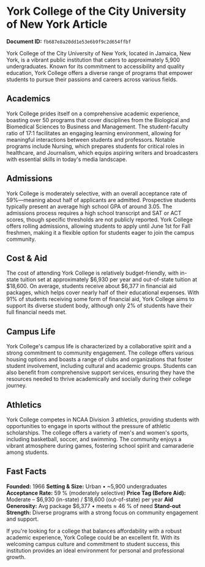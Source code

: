 # York College of the City University of New York Article

**Document ID:** `fb687e8a20dd1e53e6b9f9c2d654ffbf`

York College of the City University of New York, located in Jamaica, New York, is a vibrant public institution that caters to approximately 5,900 undergraduates. Known for its commitment to accessibility and quality education, York College offers a diverse range of programs that empower students to pursue their passions and careers across various fields.

## Academics
York College prides itself on a comprehensive academic experience, boasting over 50 programs that cover disciplines from the Biological and Biomedical Sciences to Business and Management. The student-faculty ratio of 17:1 facilitates an engaging learning environment, allowing for meaningful interactions between students and professors. Notable programs include Nursing, which prepares students for critical roles in healthcare, and Journalism, which equips aspiring writers and broadcasters with essential skills in today's media landscape.

## Admissions
York College is moderately selective, with an overall acceptance rate of 59%—meaning about half of applicants are admitted. Prospective students typically present an average high school GPA of around 3.05. The admissions process requires a high school transcript and SAT or ACT scores, though specific thresholds are not publicly reported. York College offers rolling admissions, allowing students to apply until June 1st for Fall freshmen, making it a flexible option for students eager to join the campus community.

## Cost & Aid
The cost of attending York College is relatively budget-friendly, with in-state tuition set at approximately $6,930 per year and out-of-state tuition at $18,600. On average, students receive about $6,377 in financial aid packages, which helps cover nearly half of their educational expenses. With 91% of students receiving some form of financial aid, York College aims to support its diverse student body, although only 2% of students have their full financial needs met.

## Campus Life
York College's campus life is characterized by a collaborative spirit and a strong commitment to community engagement. The college offers various housing options and boasts a range of clubs and organizations that foster student involvement, including cultural and academic groups. Students can also benefit from comprehensive support services, ensuring they have the resources needed to thrive academically and socially during their college journey.

## Athletics
York College competes in NCAA Division 3 athletics, providing students with opportunities to engage in sports without the pressure of athletic scholarships. The college offers a variety of men's and women's sports, including basketball, soccer, and swimming. The community enjoys a vibrant atmosphere during games, fostering school spirit and camaraderie among students.

## Fast Facts
**Founded:** 1966
**Setting & Size:** Urban • ~5,900 undergraduates
**Acceptance Rate:** 59 % (moderately selective)
**Price Tag (Before Aid):** Moderate – $6,930 (in-state) / $18,600 (out-of-state) per year
**Aid Generosity:** Avg package $6,377 • meets ≈ 46 % of need
**Stand-out Strength:** Diverse programs with a strong focus on community engagement and support.

If you're looking for a college that balances affordability with a robust academic experience, York College could be an excellent fit. With its welcoming campus culture and commitment to student success, this institution provides an ideal environment for personal and professional growth.
